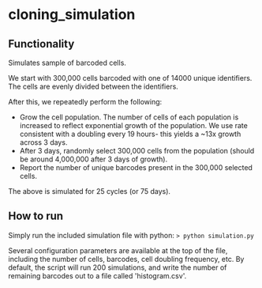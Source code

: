 cloning_simulation
==================

Functionality
-------
Simulates sample of barcoded cells.

We start with 300,000 cells barcoded with one of 14000 unique identifiers. The cells are evenly divided between the identifiers.

After this, we repeatedly perform the following:

* Grow the cell population. The number of cells of each population is increased to reflect exponential growth of the population. We use rate consistent with a doubling every 19 hours- this yields a ~13x growth across 3 days.
* After 3 days, randomly select 300,000 cells from the population (should be around 4,000,000 after 3 days of growth).
* Report the number of unique barcodes present in the 300,000 selected cells.

The above is simulated for 25 cycles (or 75 days).

How to run
------
Simply run the included simulation file with python:
```> python simulation.py```

Several configuration parameters are available at the top of the file, including the number of cells, barcodes, cell doubling frequency, etc. By default, the script will run 200 simulations, and write the number of remaining barcodes out to a file called 'histogram.csv'.
